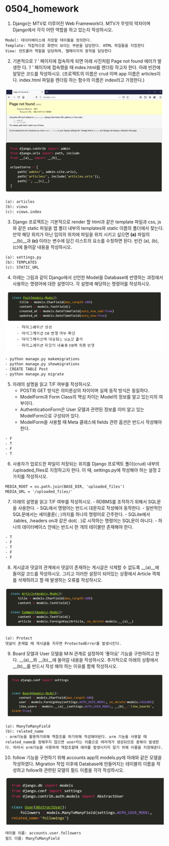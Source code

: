 # 0504_homework

1. Django는 MTV로 이루어진 Web Framework다. MTV가 무엇의 약자이며 Django에서 각각 어떤 역할을 하고 있는지 작성하시오.

```
Model: 데이터베이스에 저장할 테이블을 정의한다. 
Template: 직접적으로 화면이 보이는 부분을 담당한다. HTML 파일들을 지칭한다
View: 컨트롤러 역할을 담당하며, 웹페이지의 동작을 담당한다
```



2. 기본적으로 ‘/ ’ 페이지에 접속하게 되면 아래 사진처럼 Page not found 에러가 발생한 다. ‘/ ’ 페이지에 접속했을 때 index.html를 렌더링 하고자 한다. 아래 빈칸에 알맞은 코드를 작성하시오. (프로젝트의 이름은 crud 이며 app 이름은 articles이다. index.html 파일을 렌더링 하는 함수의 이름은 index라고 가정한다.)

![image-20200504180140729](0504_homework.assets/image-20200504180140729.png)

```
(a): articles
(b): views
(c): views.index
```



3.  Django 프로젝트는 기본적으로 render 할 html과 같은 template 파일과 css, js와 같은 static 파일을 앱 폴더 내부의 templates와 static 이름의 폴더에서 찾는다. 만약 해당 위치가 아닌 임의의 위치에 파일을 위치 시키고 싶으면 __(a)__ 파일의 __(b)__과 __(c)__ 이라는 변수에 담긴 리스트의 요소를 수정하면 된다. 빈칸 (a), (b), (c)에 들어갈 내용을 작성하시오.

```
(a): settings.py
(b): TEMPLATES
(c): STATIC_URL
```



4. 아래는 그림과 같이 Django에서 선언한 Model을 Database에 반영하는 과정에서 사용하는 명령어에 대한 설명이다. 각 설명에 해당하는 명령어를 작성하시오.

![image-20200504180211976](0504_homework.assets/image-20200504180211976.png)

```
- python manage.py makemigrations
- python manage.py showmigrations
- CREATE TABLE Post
- python manage.py migrate
```



5. 아래의 설명을 읽고 T/F 여부를 작성하시오. 
   - POST와 GET 방식은 의미론상의 차이이며 실제 동작 방식은 동일하다. 
   - ModelForm과 Form Class의 핵심 차이는 Model의 정보를 알고 있는지의 여부이다. 
   - AuthenticationForm은 User 모델과 관련된 정보를 이미 알고 있는 ModelForm으로 구성되어 있다. 
   - ModelForm을 사용할 때 Meta 클래스에 fields 관련 옵션은 반드시 작성해야 한다.

```
- F
- T
- F
- T
```



6. 사용자가 업로드한 파일이 저장되는 위치를 Django 프로젝트 폴더(crud) 내부의 /uploaded_files로 지정하고자 한다. 이 때, settings.py에 작성해야 하는 설정 2가지를 작성하시오.

```
MEDIA_ROOT = os.path.join(BASE_DIR, 'uploaded_files')
MEDIA_URL = '/uploaded_files/'
```



7. 아래의 설명을 읽고 T/F 여부를 작성하시오. - RDBMS를 조작하기 위해서 SQL문을 사용한다. - SQL에서 명령어는 반드시 대문자로 작성해야 동작한다. - 일반적인 SQL문에서는 세미콜론( ; )까지를 하나의 명령어로 간주한다. - SQLite에서 .tables, .headers on과 같은 dot( . )로 시작하는 명령어는 SQL문이 아니다. - 하나의 데이터베이스 안에는 반드시 한 개의 테이블만 존재해야 한다.

```
- T
- F
- T
- F
- F
```



8. 게시글과 댓글의 관계에서 댓글이 존재하는 게시글은 삭제할 수 없도록 __(a)__에 들어갈 코드를 작성하시오. 그리고 이러한 설정이 되어있는 상황에서 Article 객체를 삭제하려고 할 때 발생하는 오류를 작성하시오.

![image-20200504180335997](0504_homework.assets/image-20200504180335997.png)

```
(a): Protect
댓글이 존재할 때 게시글을 지우면 ProtectedError를 발생시킨다.
```

9. Board 모델과 User 모델을 M:N 관계로 설정하여 ‘좋아요’ 기능을 구현하려고 한다. __(a)__와 __(b)__에 들어갈 내용을 작성하시오. 추가적으로 아래의 상황에서 __(b)__를 반드시 작성 해야 하는 이유를 함께 작성하시오.

![image-20200504180348260](0504_homework.assets/image-20200504180348260.png)

```
(a): ManyToManyField
(b): related_name
- orm기능을 활용하기위해 역참조를 하기위해 작성해야된다. orm 기능을 사용할 때 related_name을 정해주지 않으면 user라는 이름으로 여러개가 생성되므로 중복이 발생한다. 따라서 orm기능을 사용하여 역참조할때 에러를 발생시키지 않기 위해 이름을 지정해준다.
```



10. follow 기능을 구현하기 위해 accounts app의 models.py에 아래와 같은 모델을 작성하였다. Migration 작업 이후에 Database에 만들어지는 테이블의 이름을 작성하고 follow와 관련된 모델의 필드 이름을 각각 작성하시오.

![image-20200504180401880](0504_homework.assets/image-20200504180401880.png)

```
테이블 이름: accounts.user.followers
필드 이름: ManyToManyField
```



